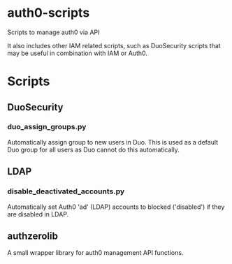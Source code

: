 # auth0-scripts
Scripts to manage auth0 via API

It also includes other IAM related scripts, such as DuoSecurity scripts that may be useful in combination with IAM or Auth0.

# Scripts

## DuoSecurity
### duo_assign_groups.py
Automatically assign group to new users in Duo. This is used as a default Duo group for all users as Duo cannot do this
automatically.

## LDAP
### disable_deactivated_accounts.py
Automatically set Auth0 'ad' (LDAP) accounts to blocked ('disabled') if they are disabled in LDAP.

## authzerolib
A small wrapper library for auth0 management API functions.
